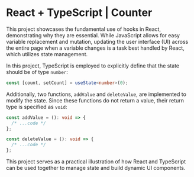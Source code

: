 # React + TypeScript | Counter

This project showcases the fundamental use of hooks in React, demonstrating why they are essential. While JavaScript allows for easy variable replacement and mutation, updating the user interface (UI) across the entire page when a variable changes is a task best handled by React, which utilizes state management.

In this project, TypeScript is employed to explicitly define that the state should be of type `number`:

```typescript
const [count, setCount] = useState<number>(0);
```

Additionally, two functions, `addValue` and `deleteValue`, are implemented to modify the state. Since these functions do not return a value, their return type is specified as `void`:

```typescript
const addValue = (): void => {
  /* ...code */
};

const deleteValue = (): void => {
  /* ...code */
};
```

This project serves as a practical illustration of how React and TypeScript can be used together to manage state and build dynamic UI components.
